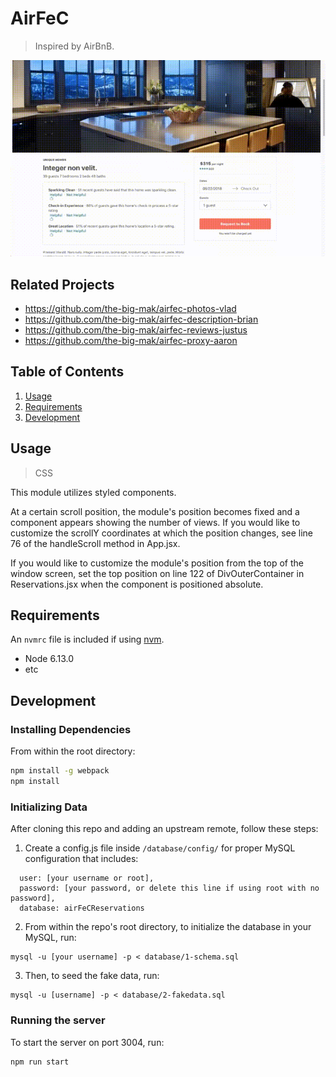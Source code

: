 # AirFeC

> Inspired by AirBnB.

<p align='center'>
  <img src="./public/AirFECReservationsDemo.gif" alt="AirFEC Reservations Microservice demo">
</p>

## Related Projects

  - https://github.com/the-big-mak/airfec-photos-vlad
  - https://github.com/the-big-mak/airfec-description-brian
  - https://github.com/the-big-mak/airfec-reviews-justus
  - https://github.com/the-big-mak/airfec-proxy-aaron

## Table of Contents

1. [Usage](#Usage)
2. [Requirements](#requirements)
3. [Development](#development)

## Usage

> CSS

This module utilizes styled components.

At a certain scroll position, the module's position becomes fixed and a component appears showing the number of views. If you would like to customize the scrollY coordinates at which the position changes, see line 76 of the handleScroll method in App.jsx.

If you would like to customize the module's position from the top of the window screen, set the top position on line 122 of DivOuterContainer in Reservations.jsx when the component is positioned absolute.

## Requirements

An `nvmrc` file is included if using [nvm](https://github.com/creationix/nvm).

- Node 6.13.0
- etc

## Development

### Installing Dependencies

From within the root directory:

```sh
npm install -g webpack
npm install
```

### Initializing Data

After cloning this repo and adding an upstream remote, follow these steps:

1. Create a config.js file inside `/database/config/` for proper MySQL configuration that includes:
```
  user: [your username or root],
  password: [your password, or delete this line if using root with no password],
  database: airFeCReservations
```

2. From within the repo's root directory, to initialize the database in your MySQL, run:
```
mysql -u [your username] -p < database/1-schema.sql
```

3. Then, to seed the fake data, run:

```
mysql -u [username] -p < database/2-fakedata.sql
```

### Running the server

To start the server on port 3004, run: 
```
npm run start
```
